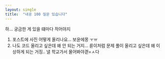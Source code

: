 ```yaml
---
layout: single
title:  "내공 100 질문 있습니다"
---
```

하... 궁금한 게 있을 떄마다 적어야지
1. 포스트에 사진 어떻게 올리나요... 보윤에몽 ㅜㅠ
2. 나도 코드 올리고 싶은데 왜 안 되는 거지...
륜이처럼 문제 풀이 올리고 싶은데 왜 이상하게 되는 거징..
낼 학교가서 물어봐야겓=ㅅ다
